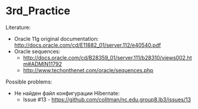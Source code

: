 3rd_Practice
============

Literature: 
- Oracle 11g original documentation: http://docs.oracle.com/cd/E11882_01/server.112/e40540.pdf
- Oracle sequences: 
     - http://docs.oracle.com/cd/B28359_01/server.111/b28310/views002.htm#ADMIN11792
     - http://www.techonthenet.com/oracle/sequences.php

Possible problems:
- Не найден файл конфигурации Hibernate:
     - Issue #13 - https://github.com/colitman/nc.edu.group8.lb3/issues/13
